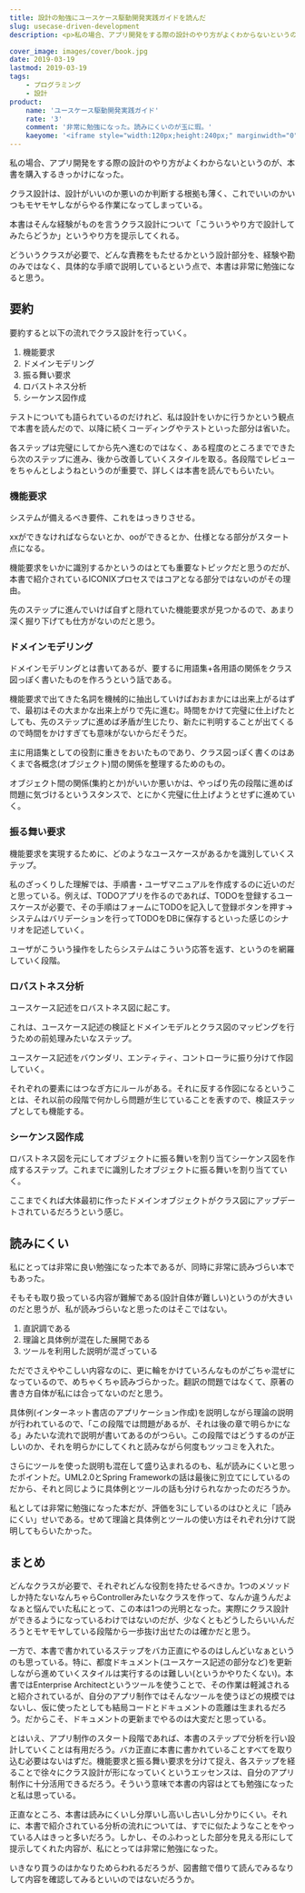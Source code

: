 ```yaml
---
title: 設計の勉強にユースケース駆動開発実践ガイドを読んだ
slug: usecase-driven-development
description: <p>私の場合、アプリ開発をする際の設計のやり方がよくわからないというのが、本書を購入するきっかけになった。これまでなんとなくでやってきた設計について、本書は「こういうやり方で設計してみたらどうか」という道を提示してくれる。どういうクラスが必要で、どんな責務をもたせるかという設計部分を、経験や勘のみではなく、具体的な手順で説明しているという点で、本書は非常に勉強になると思う。</p>

cover_image: images/cover/book.jpg
date: 2019-03-19
lastmod: 2019-03-19
tags: 
    - プログラミング
    - 設計
product:
    name: 'ユースケース駆動開発実践ガイド'
    rate: '3'
    comment: '非常に勉強になった。読みにくいのが玉に瑕。'
    kaeyome: '<iframe style="width:120px;height:240px;" marginwidth="0" marginheight="0" scrolling="no" frameborder="0" src="//rcm-fe.amazon-adsystem.com/e/cm?lt1=_blank&bc1=000000&IS2=1&bg1=FFFFFF&fc1=000000&lc1=0000FF&t=illusionspace-22&language=ja_JP&o=9&p=8&l=as4&m=amazon&f=ifr&ref=as_ss_li_til&asins=B01B5MX2TC&linkId=9da5f1dfdb5d02cac9d480b90e79bd1d"></iframe>'
---
```


<p>私の場合、アプリ開発をする際の設計のやり方がよくわからないというのが、本書を購入するきっかけになった。</p>
<p>クラス設計は、設計がいいのか悪いのか判断する根拠も薄く、これでいいのかいつもモヤモヤしながらやる作業になってしまっている。</p>
<p>本書はそんな経験がものを言うクラス設計について「こういうやり方で設計してみたらどうか」というやり方を提示してくれる。</p>
<p>どういうクラスが必要で、どんな責務をもたせるかという設計部分を、経験や勘のみではなく、具体的な手順で説明しているという点で、本書は非常に勉強になると思う。</p>
<h2>要約</h2>
<p>要約すると以下の流れでクラス設計を行っていく。</p>
<ol>
<li>機能要求</li>
<li>ドメインモデリング</li>
<li>振る舞い要求</li>
<li>ロバストネス分析</li>
<li>シーケンス図作成</li>
</ol>
<p>テストについても語られているのだけれど、私は設計をいかに行うかという観点で本書を読んだので、以降に続くコーディングやテストといった部分は省いた。</p>
<p>各ステップは完璧にしてから先へ進むのではなく、ある程度のところまでできたら次のステップに進み、後から改善していくスタイルを取る。各段階でレビューをちゃんとしようねというのが重要で、詳しくは本書を読んでもらいたい。</p>
<h3>機能要求</h3>
<p>システムが備えるべき要件、これをはっきりさせる。</p>
<p>xxができなければならないとか、ooができるとか、仕様となる部分がスタート点になる。</p>
<p>機能要求をいかに識別するかというのはとても重要なトピックだと思うのだが、本書で紹介されているICONIXプロセスではコアとなる部分ではないのがその理由。</p>
<p>先のステップに進んでいけば自ずと隠れていた機能要求が見つかるので、あまり深く掘り下げても仕方がないのだと思う。</p>
<h3>ドメインモデリング</h3>
<p>ドメインモデリングとは書いてあるが、要するに用語集+各用語の関係をクラス図っぽく書いたものを作ろうという話である。</p>
<p>機能要求で出てきた名詞を機械的に抽出していけばおおまかには出来上がるはずで、最初はその大まかな出来上がりで先に進む。時間をかけて完璧に仕上げたとしても、先のステップに進めば矛盾が生じたり、新たに判明することが出てくるので時間をかけすぎても意味がないからだそうだ。</p>
<p>主に用語集としての役割に重きをおいたものであり、クラス図っぽく書くのはあくまで各概念(オブジェクト)間の関係を整理するためのもの。</p>
<p>オブジェクト間の関係(集約とか)がいいか悪いかは、やっぱり先の段階に進めば問題に気づけるというスタンスで、とにかく完璧に仕上げようとせずに進めていく。</p>
<h3>振る舞い要求</h3>
<p>機能要求を実現するために、どのようなユースケースがあるかを識別していくステップ。</p>
<p>私のざっくりした理解では、手順書・ユーザマニュアルを作成するのに近いのだと思っている。例えば、TODOアプリを作るのであれば、TODOを登録するユースケースが必要で、その手順はフォームにTODOを記入して登録ボタンを押す→システムはバリデーションを行ってTODOをDBに保存するといった感じのシナリオを記述していく。</p>
<p>ユーザがこういう操作をしたらシステムはこういう応答を返す、というのを網羅していく段階。</p>
<h3>ロバストネス分析</h3>
<p>ユースケース記述をロバストネス図に起こす。</p>
<p>これは、ユースケース記述の検証とドメインモデルとクラス図のマッピングを行うための前処理みたいなステップ。</p>
<p>ユースケース記述をバウンダリ、エンティティ、コントローラに振り分けて作図していく。</p>
<p>それぞれの要素にはつなぎ方にルールがある。それに反する作図になるということは、それ以前の段階で何かしら問題が生じていることを表すので、検証ステップとしても機能する。</p>
<h3>シーケンス図作成</h3>
<p>ロバストネス図を元にしてオブジェクトに振る舞いを割り当てシーケンス図を作成するステップ。これまでに識別したオブジェクトに振る舞いを割り当てていく。</p>
<p>ここまでくれば大体最初に作ったドメインオブジェクトがクラス図にアップデートされているだろうという感じ。</p>
<h2>読みにくい</h2>
<p>私にとっては非常に良い勉強になった本であるが、同時に非常に読みづらい本でもあった。</p>
<p>そもそも取り扱っている内容が難解である(設計自体が難しい)というのが大きいのだと思うが、私が読みづらいなと思ったのはそこではない。</p>
<ol>
<li>直訳調である</li>
<li>理論と具体例が混在した展開である</li>
<li>ツールを利用した説明が混ざっている</li>
</ol>
<p>ただでさえややこしい内容なのに、更に輪をかけていろんなものがごちゃ混ぜになっているので、めちゃくちゃ読みづらかった。翻訳の問題ではなくて、原著の書き方自体が私には合ってないのだと思う。</p>
<p>具体例(インターネット書店のアプリケーション作成)を説明しながら理論の説明が行われているので、「この段階では問題があるが、それは後の章で明らかになる」みたいな流れで説明が書いてあるのがつらい。この段階ではどうするのが正しいのか、それを明らかにしてくれと読みながら何度もツッコミを入れた。</p>
<p>さらにツールを使った説明も混在して盛り込まれるのも、私が読みにくいと思ったポイントだ。UML2.0とSpring Frameworkの話は最後に別立てにしているのだから、それと同じように具体例とツールの話も分けられなかったのだろうか。</p>
<p>私としては非常に勉強になった本だが、評価を3にしているのはひとえに「読みにくい」せいである。せめて理論と具体例とツールの使い方はそれぞれ分けて説明してもらいたかった。</p>
<h2>まとめ</h2>
<p>どんなクラスが必要で、それぞれどんな役割を持たせるべきか。1つのメソッドしか持たないなんちゃらControllerみたいなクラスを作って、なんか違うんだよなぁと悩んでいた私にとって、この本は1つの光明となった。実際にクラス設計ができるようになっているわけではないのだが、少なくともどうしたらいいんだろうとモヤモヤしている段階から一歩抜け出せたのは確かだと思う。</p>
<p>一方で、本書で書かれているステップをバカ正直にやるのはしんどいなぁというのも思っている。特に、都度ドキュメント(ユースケース記述の部分など)を更新しながら進めていくスタイルは実行するのは難しい(というかやりたくない)。本書ではEnterprise Architectというツールを使うことで、その作業は軽減されると紹介されているが、自分のアプリ制作ではそんなツールを使うほどの規模ではないし、仮に使ったとしても結局コードとドキュメントの乖離は生まれるだろう。だからこそ、ドキュメントの更新までやるのは大変だと思っている。</p>
<p>とはいえ、アプリ制作のスタート段階であれば、本書のステップで分析を行い設計していくことは有用だろう。バカ正直に本書に書かれていることすべてを取り込む必要はないはずだ。機能要求と振る舞い要求を分けて捉え、各ステップを経ることで徐々にクラス設計が形になっていくというエッセンスは、自分のアプリ制作に十分活用できるだろう。そういう意味で本書の内容はとても勉強になったと私は思っている。</p>
<p>正直なところ、本書は読みにくいし分厚いし高いし古いし分かりにくい。それに、本書で紹介されている分析の流れについては、すでに似たようなことをやっている人はきっと多いだろう。しかし、そのふわっとした部分を見える形にして提示してくれた内容が、私にとっては非常に勉強になった。</p>
<p>いきなり買うのはかなりためらわれるだろうが、図書館で借りて読んでみるなりして内容を確認してみるといいのではないだろうか。</p>

  
